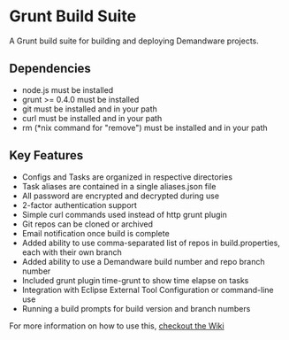 Grunt Build Suite
==================

A Grunt build suite for building and deploying Demandware projects.

Dependencies
-------------
* node.js must be installed
* grunt >= 0.4.0 must be installed
* git must be installed and in your path
* curl must be installed and in your path
* rm (*nix command for "remove") must be installed and in your path


Key Features
------------
* Configs and Tasks are organized in respective directories
* Task aliases are contained in a single aliases.json file
* All password are encrypted and decrypted during use
* 2-factor authentication support
* Simple curl commands used instead of http grunt plugin
* Git repos can be cloned or archived
* Email notification once build is complete
* Added ability to use comma-separated list of repos in build.properties, each with their own branch
* Added ability to use a Demandware build number and repo branch number
* Included grunt plugin time-grunt to show time elapse on tasks
* Integration with Eclipse External Tool Configuration or command-line use
* Running a build prompts for build version and branch numbers


For more information on how to use this, [checkout the Wiki](https://bitbucket.org/bdel/gruntbuild/wiki/Home)
